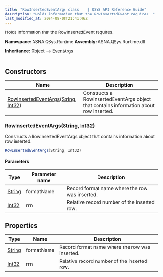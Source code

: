 ```yaml
---
title: "RowInsertedEventArgs class    | QSYS API Reference Guide"
description: "Holds information that the RowInsertedEvent requires. "
last_modified_at: 2024-08-08T21:41:46Z
---
```


Holds information that the RowInsertedEvent requires.

**Namespace:** ASNA.QSys.Runtime
**Assembly:** ASNA.QSys.Runtime.dll

**Inheritance:** [Object](https://docs.microsoft.com/en-us/dotnet/api/system.object) --> [EventArgs](https://learn.microsoft.com/en-us/dotnet/api/system.eventargs?view=net-8.0)
<br>
<br>

## Constructors

| Name | Description |
| --- | --- |
| [RowInsertedEventArgs](#rowinsertedeventargsstring-int32)([String](https://docs.microsoft.com/en-us/dotnet/api/system.string), [Int32](https://docs.microsoft.com/en-us/dotnet/api/system.int32)) | Constructs a RowInsertedEventArgs object that contains information about row inserted.

### RowInsertedEventArgs([String](https://docs.microsoft.com/en-us/dotnet/api/system.string), [Int32](https://docs.microsoft.com/en-us/dotnet/api/system.int32))

Constructs a RowInsertedEventArgs object that contains information about row inserted.

```cs
RowInsertedEventArgs(String, Int32)
```

#### Parameters

| Type | Parameter name | Description
| --- | --- | ---
| [String](https://docs.microsoft.com/en-us/dotnet/api/system.string) | formatName | Record format name where the row was inserted.
| [Int32](https://docs.microsoft.com/en-us/dotnet/api/system.int32) | rrn | Relative record number of the inserted row.

## Properties

| Type | Name | Description
| --- | --- | --- 
| [String](https://learn.microsoft.com/en-us/dotnet/api/system.string?view=net-8.0) | formatName | Record format name where the row was inserted. |
| [Int32](https://learn.microsoft.com/en-us/dotnet/csharp/language-reference/builtin-types/integral-numeric-types) | rrn | Relative record number of the inserted row. |
